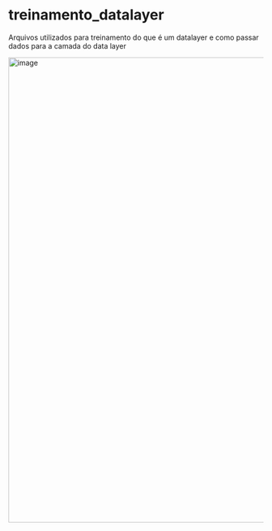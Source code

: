 # treinamento_datalayer
Arquivos utilizados para treinamento do que é um datalayer e como passar dados para a camada do data layer

<img width="1251" height="918" alt="image" src="https://github.com/user-attachments/assets/c58a22d2-e964-4313-a955-8b2635bea783" />




